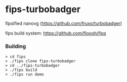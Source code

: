fips-turbobadger
=========

fipsified nanovg (https://github.com/fruxo/turbobadger)

fips build system: https://github.com/floooh/fips

### Building

```
> cd fips
> ./fips clone fips-turbobadger
> cd ../fips-turbobadger
> ./fips build
> ./fips run demo
```

